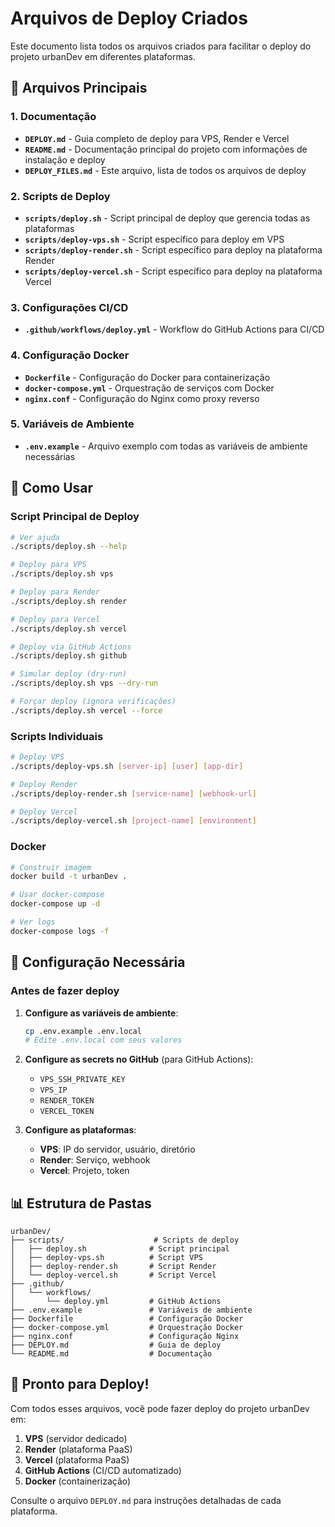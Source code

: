 # Arquivos de Deploy Criados

Este documento lista todos os arquivos criados para facilitar o deploy do projeto urbanDev em diferentes plataformas.

## 📁 Arquivos Principais

### 1. Documentação
- **`DEPLOY.md`** - Guia completo de deploy para VPS, Render e Vercel
- **`README.md`** - Documentação principal do projeto com informações de instalação e deploy
- **`DEPLOY_FILES.md`** - Este arquivo, lista de todos os arquivos de deploy

### 2. Scripts de Deploy
- **`scripts/deploy.sh`** - Script principal de deploy que gerencia todas as plataformas
- **`scripts/deploy-vps.sh`** - Script específico para deploy em VPS
- **`scripts/deploy-render.sh`** - Script específico para deploy na plataforma Render
- **`scripts/deploy-vercel.sh`** - Script específico para deploy na plataforma Vercel

### 3. Configurações CI/CD
- **`.github/workflows/deploy.yml`** - Workflow do GitHub Actions para CI/CD

### 4. Configuração Docker
- **`Dockerfile`** - Configuração do Docker para containerização
- **`docker-compose.yml`** - Orquestração de serviços com Docker
- **`nginx.conf`** - Configuração do Nginx como proxy reverso

### 5. Variáveis de Ambiente
- **`.env.example`** - Arquivo exemplo com todas as variáveis de ambiente necessárias

## 🚀 Como Usar

### Script Principal de Deploy

```bash
# Ver ajuda
./scripts/deploy.sh --help

# Deploy para VPS
./scripts/deploy.sh vps

# Deploy para Render
./scripts/deploy.sh render

# Deploy para Vercel
./scripts/deploy.sh vercel

# Deploy via GitHub Actions
./scripts/deploy.sh github

# Simular deploy (dry-run)
./scripts/deploy.sh vps --dry-run

# Forçar deploy (ignora verificações)
./scripts/deploy.sh vercel --force
```

### Scripts Individuais

```bash
# Deploy VPS
./scripts/deploy-vps.sh [server-ip] [user] [app-dir]

# Deploy Render
./scripts/deploy-render.sh [service-name] [webhook-url]

# Deploy Vercel
./scripts/deploy-vercel.sh [project-name] [environment]
```

### Docker

```bash
# Construir imagem
docker build -t urbanDev .

# Usar docker-compose
docker-compose up -d

# Ver logs
docker-compose logs -f
```

## 🔧 Configuração Necessária

### Antes de fazer deploy

1. **Configure as variáveis de ambiente**:
   ```bash
   cp .env.example .env.local
   # Edite .env.local com seus valores
   ```

2. **Configure as secrets no GitHub** (para GitHub Actions):
   - `VPS_SSH_PRIVATE_KEY`
   - `VPS_IP`
   - `RENDER_TOKEN`
   - `VERCEL_TOKEN`

3. **Configure as plataformas**:
   - **VPS**: IP do servidor, usuário, diretório
   - **Render**: Serviço, webhook
   - **Vercel**: Projeto, token

## 📊 Estrutura de Pastas

```
urbanDev/
├── scripts/                    # Scripts de deploy
│   ├── deploy.sh              # Script principal
│   ├── deploy-vps.sh          # Script VPS
│   ├── deploy-render.sh       # Script Render
│   └── deploy-vercel.sh       # Script Vercel
├── .github/
│   └── workflows/
│       └── deploy.yml         # GitHub Actions
├── .env.example               # Variáveis de ambiente
├── Dockerfile                 # Configuração Docker
├── docker-compose.yml         # Orquestração Docker
├── nginx.conf                 # Configuração Nginx
├── DEPLOY.md                  # Guia de deploy
└── README.md                  # Documentação
```

## 🎉 Pronto para Deploy!

Com todos esses arquivos, você pode fazer deploy do projeto urbanDev em:

1. **VPS** (servidor dedicado)
2. **Render** (plataforma PaaS)
3. **Vercel** (plataforma PaaS)
4. **GitHub Actions** (CI/CD automatizado)
5. **Docker** (containerização)

Consulte o arquivo `DEPLOY.md` para instruções detalhadas de cada plataforma.